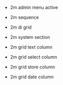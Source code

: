 * 2m admin menu active

* 2m sequence
* 2m di grid
* 2m system section
* 2m grid text column
* 2m grid select column
* 2m grid store column
* 2m grid date column